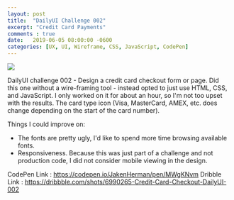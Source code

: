```yaml
---
layout: post
title:  "DailyUI Challenge 002"
excerpt: "Credit Card Payments"
comments : true
date:   2019-06-05 08:00:00 -0600
categories: [UX, UI, Wireframe, CSS, JavaScript, CodePen]
---
```

<img src="https://media.licdn.com/dms/image/C5622AQF24cV88T9mVw/feedshare-shrink_8192/0?e=1568851200&v=beta&t=tjqFnhHhl793SCviu7nDJMeGZUqt7SJenAo8bnuCWK4" style="width: auto" />

DailyUI challenge 002 - Design a credit card checkout form or page. Did this one without a wire-framing tool - instead opted to just use HTML, CSS, and JavaScript. I only worked on it for about an hour, so I'm not too upset with the results. The card type icon (Visa, MasterCard, AMEX, etc. does change depending on the start of the card number).

Things I could improve on:
 - The fonts are pretty ugly, I'd like to spend more time browsing available fonts.
 - Responsiveness. Because this was just part of a challenge and not production code, I did not consider mobile viewing in the design.

CodePen Link : https://codepen.io/JakenHerman/pen/MWgKNvm
Dribble Link : https://dribbble.com/shots/6990265-Credit-Card-Checkout-DailyUI-002

